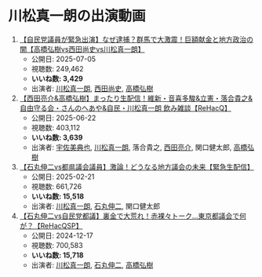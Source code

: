 # 川松真一朗の出演動画

1.  [【自民党議員が緊急出演】なぜ逮捕？群馬で大激震！巨額献金と地方政治の闇【高橋弘樹vs西田尚史vs川松真一朗】](https://www.youtube.com/watch?v=UzD_RLFyYaY)
    -   公開日: 2025-07-05
    -   視聴数: 249,462
    -   **いいね数: 3,429**
    -   出演者: [川松真一朗](/rehacq_fan/people/川松真一朗 "wikilink"), [西田尚史](/rehacq_fan/people/西田尚史 "wikilink"), [高橋弘樹](/rehacq_fan/people/高橋弘樹 "wikilink")
1.  [【西田亮介&高橋弘樹】まったり生配信！維新・音喜多駿&立憲・落合貴之&自由守る会・さんのへあや&自民・川松真一朗 飲み雑談【ReHacQ】](https://www.youtube.com/watch?v=cOmyZ36jEcg)
    -   公開日: 2025-06-22
    -   視聴数: 403,112
    -   **いいね数: 3,639**
    -   出演者: [宇佐美典也](/rehacq_fan/people/宇佐美典也 "wikilink"), [川松真一朗](/rehacq_fan/people/川松真一朗 "wikilink"), 落合貴之, [西田亮介](/rehacq_fan/people/西田亮介 "wikilink"), 関口健太郎, [高橋弘樹](/rehacq_fan/people/高橋弘樹 "wikilink")
1.  [【石丸伸二vs都県議会議員】激論！どうなる地方議会の未来【緊急生配信】](https://www.youtube.com/watch?v=_5NWCvCutc8)
    -   公開日: 2025-02-21
    -   視聴数: 661,726
    -   **いいね数: 15,518**
    -   出演者: [川松真一朗](/rehacq_fan/people/川松真一朗 "wikilink"), [石丸伸二](/rehacq_fan/people/石丸伸二 "wikilink"), 関口健太郎
1.  [【石丸伸二vs自民党都議】裏金で大荒れ！赤裸々トーク…東京都議会で何が？【ReHacQSP】](https://www.youtube.com/watch?v=V9X86suY1Xs)
    -   公開日: 2024-12-17
    -   視聴数: 700,583
    -   **いいね数: 15,718**
    -   出演者: [川松真一朗](/rehacq_fan/people/川松真一朗 "wikilink"), [石丸伸二](/rehacq_fan/people/石丸伸二 "wikilink"), [高橋弘樹](/rehacq_fan/people/高橋弘樹 "wikilink")
